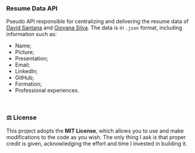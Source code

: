 ### Resume Data API

Pseudo API responsible for centralizing and delivering the resume data of [David Santana](https://github.com/davidsantana06) and [Giovana Silva](https://github.com/DiovanaS). The data is in `.json` format, including information such as:
- Name;
- Picture;
- Presentation;
- Email;
- LinkedIn;
- GitHub;
- Formation;
- Professional experiences.

<br />



### :balance_scale: License

This project adopts the **MIT License**, which allows you to use and make modifications to the code as you wish. The only thing I ask is that proper credit is given, acknowledging the effort and time I invested in building it.
